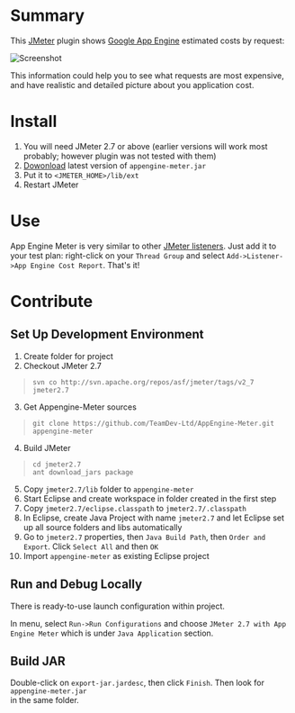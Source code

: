 Summary
=======

This [JMeter](http://jmeter.apache.org/) plugin shows [Google App Engine](https://developers.google.com/appengine/) estimated costs by request:

![Screenshot](http://content.screencast.com/users/pavel.kaplin/folders/Jing/media/c8265b57-659e-4695-8320-2327a9234674/00000021.png)

This information could help you to see what requests are most expensive, 
and have realistic and detailed picture about you application cost. 

Install
=======

1. You will need JMeter 2.7 or above (earlier versions will work most probably; however plugin was not tested with them)
2. [Dowonload](https://github.com/TeamDev-Ltd/AppEngine-Meter/downloads) latest version of `appengine-meter.jar`
3. Put it to `<JMETER_HOME>/lib/ext` 
4. Restart JMeter

Use
=======

App Engine Meter is very similar to other [JMeter listeners](http://jmeter.apache.org/usermanual/listeners.html). 
Just add it to your test plan: right-click on your `Thread Group` and select `Add->Listener->App Engine Cost Report`. 
That's it!

Contribute
==========

Set Up Development Environment
------------------------------

1. Create folder for project
2. Checkout JMeter 2.7
> `svn co http://svn.apache.org/repos/asf/jmeter/tags/v2_7 jmeter2.7`

3. Get Appengine-Meter sources
> `git clone https://github.com/TeamDev-Ltd/AppEngine-Meter.git appengine-meter`

4. Build JMeter
> `cd jmeter2.7`<br/>
> `ant download_jars package`

5. Copy `jmeter2.7/lib` folder to `appengine-meter`
6. Start Eclipse and create workspace in folder created in the first step
7. Copy `jmeter2.7/eclipse.classpath` to `jmeter2.7/.classpath`
8. In Eclipse, create Java Project with name `jmeter2.7` and let Eclipse set up all source folders and libs automatically
9. Go to `jmeter2.7` properties, then `Java Build Path`, then `Order and Export`. Click `Select All` and then `OK`
10. Import `appengine-meter` as existing Eclipse project

Run and Debug Locally
---------------------

There is ready-to-use launch configuration within project.

In menu, select `Run->Run Configurations` and choose `JMeter 2.7 with App Engine Meter` 
which is under `Java Application` section.

Build JAR
---------

Double-click on `export-jar.jardesc`, then click `Finish`. Then look for `appengine-meter.jar` \
in the same folder.